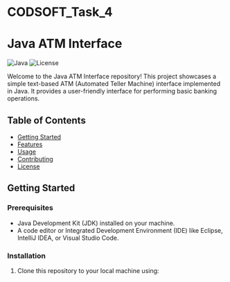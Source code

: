 # CODSOFT_Task_4

# Java ATM Interface

![Java](https://img.shields.io/badge/language-Java-orange)
![License](https://img.shields.io/badge/license-MIT-blue)

Welcome to the Java ATM Interface repository! This project showcases a simple text-based ATM (Automated Teller Machine) interface implemented in Java. It provides a user-friendly interface for performing basic banking operations.

## Table of Contents

- [Getting Started](#getting-started)
- [Features](#features)
- [Usage](#usage)
- [Contributing](#contributing)
- [License](#license)

## Getting Started

### Prerequisites

- Java Development Kit (JDK) installed on your machine.
- A code editor or Integrated Development Environment (IDE) like Eclipse, IntelliJ IDEA, or Visual Studio Code.

### Installation

1. Clone this repository to your local machine using:
